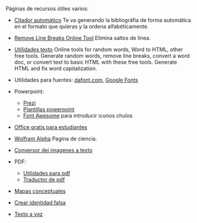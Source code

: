 Páginas de recursos útiles varios:

* [Citador automático](http://www.citethisforme.com) Te va generando la bibliográfia de forma automática en el formato que quieras y la ordena alfabéticamente.
                                     
                    
* [Remove Line Breaks Online Tool](https://www.textfixer.com/tools/remove-line-breaks.php) Elimina saltos de línea.                         

* [Utilidades texto](https://www.textfixer.com/) Online tools for random words, Word to HTML, other free tools.
Generate random words, remove line breaks, convert a word doc, or convert text to basic HTML with these free tools. Generate HTML and fix word capitalization.                         

                
* Utilidades para fuentes: [dafont.com](http://dafont.com), [Google Fonts](https://fonts.google.com/)

* Powerpoint:  
  * [Prezi](http://prezi.com)
  * [Plantillas powerpoint](http://www.templateswise.com/)
  * [Font Awesome](https://fontawesome.com/cheatsheet) para introducir iconos chulos
  
* [Office gratis para estudiantes]()
                                     
* [Wolfram Alpha](https://www.wolframalpha.com/)
Pagina de ciencia.
 
* [Conversor dei imagenes a texto](http://onlineocr.net)

* PDF:

  * [Utilidades para pdf](https://www.ilovepdf.com/)     
  * [Traductor de pdf](http://deepl.com/translator)
                
* [Mapas conceptuales](https://bubbl.us)

* [Crear identidad falsa](http://fakenamegenerator.com/)
                    
* [Texto a voz](https://dictation.io/)  


